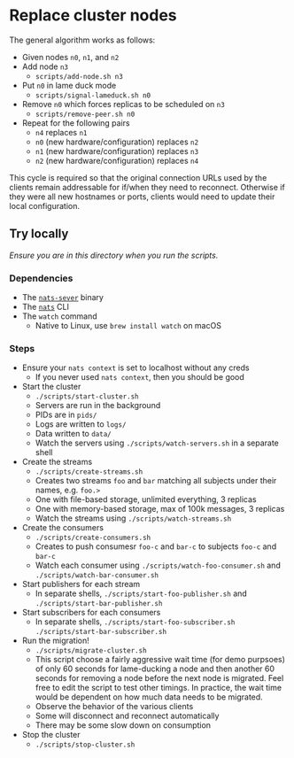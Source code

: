 # Replace cluster nodes

The general algorithm works as follows:

- Given nodes `n0`, `n1`, and `n2`
- Add node `n3`
  - `scripts/add-node.sh n3`
- Put `n0` in lame duck mode
  - `scripts/signal-lameduck.sh n0`
- Remove `n0` which forces replicas to be scheduled on `n3`
  - `scripts/remove-peer.sh n0`
- Repeat for the following pairs
  - `n4` replaces `n1`
  - `n0` (new hardware/configuration) replaces `n2`
  - `n1` (new hardware/configuration) replaces `n3`
  - `n2` (new hardware/configuration) replaces `n4`

This cycle is required so that the original connection URLs used by the clients remain addressable for if/when they need to reconnect. Otherwise if they were all new hostnames or ports, clients would need to update their local configuration.

## Try locally

*Ensure you are in this directory when you run the scripts.*

### Dependencies

- The [`nats-sever`](https://github.com/nats-io/nats-server) binary
- The [`nats`](https://github.com/nats-io/natscli) CLI
- The `watch` command
  - Native to Linux, use `brew install watch` on macOS

### Steps

- Ensure your `nats context` is set to localhost without any creds
  - If you never used `nats context`, then you should be good
- Start the cluster
  - `./scripts/start-cluster.sh`
  - Servers are run in the background
  - PIDs are in `pids/`
  - Logs are written to `logs/`
  - Data written to `data/`
  - Watch the servers using `./scripts/watch-servers.sh` in a separate shell
- Create the streams
  - `./scripts/create-streams.sh`
  - Creates two streams `foo` and `bar` matching all subjects under their names, e.g. `foo.>`
  - One with file-based storage, unlimited everything, 3 replicas
  - One with memory-based storage, max of 100k messages, 3 replicas
  - Watch the streams using `./scripts/watch-streams.sh`
- Create the consumers
  - `./scripts/create-consumers.sh`
  - Creates to push consumesr `foo-c` and `bar-c` to subjects `foo-c` and `bar-c`
  - Watch each consumer using `./scripts/watch-foo-consumer.sh` and `./scripts/watch-bar-consumer.sh`
- Start publishers for each stream
  - In separate shells, `./scripts/start-foo-publisher.sh` and `./scripts/start-bar-publisher.sh`
- Start subscribers for each consumers
  - In separate shells, `./scripts/start-foo-subscriber.sh` `./scripts/start-bar-subscriber.sh`
- Run the migration!
  - `./scripts/migrate-cluster.sh`
  - This script choose a fairly aggressive wait time (for demo purpsoes) of only 60 seconds for lame-ducking a node and then another 60 seconds for removing a node before the next node is migrated. Feel free to edit the script to test other timings. In practice, the wait time would be dependent on how much data needs to be migrated.
  - Observe the behavior of the various clients
  - Some will disconnect and reconnect automatically
  - There may be some slow down on consumption
- Stop the cluster
  - `./scripts/stop-cluster.sh`
